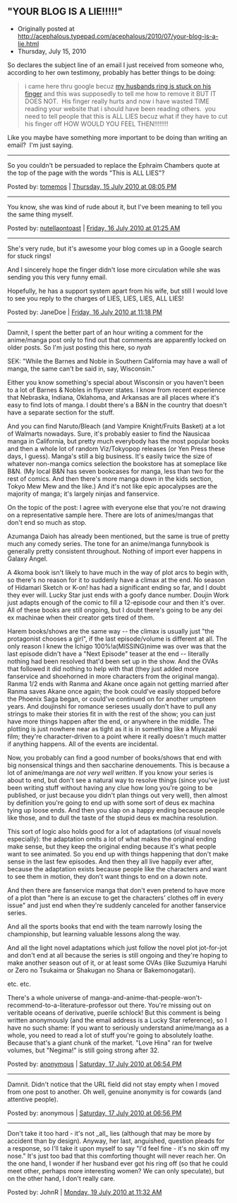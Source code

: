 ## "YOUR BLOG IS A LIE!!!!!"

 * Originally posted at http://acephalous.typepad.com/acephalous/2010/07/your-blog-is-a-lie.html
 * Thursday, July 15, 2010

So declares the subject line of an email I just received from someone who, according to her own testimony, probably has better things to be doing:

> i came here thru google becuz [my husbands ring is stuck on his finger](http://acephalous.typepad.com/acephalous/2007/08/how-to-remove-a.html) and this was supposedly to tell me how to remove it BUT IT DOES NOT.  His finger really hurts and now i have wasted TIME reading your website that i should have been reading others.  you need to tell people that this is ALL LIES becuz what if they have to cut his finger off HOW WOULD YOU FEEL THEN!!!!!!!!

Like you maybe have something more important to be doing than writing an email?  I'm just saying.

* * *

So you couldn't be persuaded to replace the Ephraim Chambers quote at the top of the page with the words "This is ALL LIES"?

Posted by: [tomemos](http://tomemos.wordpress.com) | [Thursday, 15 July 2010 at 08:05 PM](http://acephalous.typepad.com/acephalous/2010/07/your-blog-is-a-lie.html?cid=6a00d8341c2df453ef01348576308d970c#comment-6a00d8341c2df453ef01348576308d970c)

* * *

You know, she was kind of rude about it, but I've been meaning to tell you the same thing myself.

Posted by: [nutellaontoast](http://firemeganmcardle.blogspot.com) | [Friday, 16 July 2010 at 01:25 AM](http://acephalous.typepad.com/acephalous/2010/07/your-blog-is-a-lie.html?cid=6a00d8341c2df453ef0133f25215a5970b#comment-6a00d8341c2df453ef0133f25215a5970b)

* * *

She's very rude, but it's awesome your blog comes up in a Google search for stuck rings!

And I sincerely hope the finger didn't lose more circulation while she was sending you this very funny email.

Hopefully, he has a support system apart from his wife, but still I would love to see you reply to the charges of LIES, LIES, LIES, ALL LIES! 

Posted by: JaneDoe | [Friday, 16 July 2010 at 11:18 PM](http://acephalous.typepad.com/acephalous/2010/07/your-blog-is-a-lie.html?cid=6a00d8341c2df453ef0134857ccaad970c#comment-6a00d8341c2df453ef0134857ccaad970c)

* * *

Damnit, I spent the better part of an hour writing a comment for the anime/manga post only to find out that comments are apparently locked on older posts. So I'm just posting this here, so _nyah_

SEK: "While the Barnes and Noble in Southern California may have a wall of manga, the same can't be said in, say, Wisconsin."

Either you know something's special about Wisconsin or you haven't been to a lot of Barnes & Nobles in flyover states. I know from recent experience that Nebraska, Indiana, Oklahoma, and Arkansas are all places where it's easy to find lots of manga. I doubt there's a B&N in the country that doesn't have a separate section for the stuff.

And you can find Naruto/Bleach (and Vampire Knight/Fruits Basket) at a lot of Walmarts nowadays. Sure, it's probably easier to find the Nausicaa manga in California, but pretty much everybody has the most popular books and then a whole lot of random Viz/Tokyopop releases (or Yen Press these days, I guess). Manga's still a big business. It's easily twice the size of whatever non-manga comics selection the bookstore has at someplace like B&N. (My local B&N has seven bookcases for manga, less than two for the rest of comics. And then there's more manga down in the kids section, Tokyo Mew Mew and the like.) And it's not like epic apocalypses are the majority of manga; it's largely ninjas and fanservice.

On the topic of the post: I agree with everyone else that you're not drawing on a representative sample here. There are lots of animes/mangas that don't end so much as stop.

Azumanga Daioh has already been mentioned, but the same is true of pretty much any comedy series. The tone for an anime/manga funnybook is generally pretty consistent throughout. Nothing of import ever happens in Galaxy Angel.

A 4koma book isn't likely to have much in the way of plot arcs to begin with, so there's no reason for it to suddenly have a climax at the end. No season of Hidamari Sketch or K-on! has had a significant ending so far, and I doubt they ever will. Lucky Star just ends with a goofy dance number. Doujin Work just adapts enough of the comic to fill a 12-episode cour and then it's over. All of these books are still ongoing, but I doubt there's going to be any dei ex machinae when their creator gets tired of them.

Harem books/shows are the same way -- the climax is usually just "the protagonist chooses a girl", if the last episode/volume is different at all. The only reason I knew the Ichigo 100%!a(MISSING)nime was over was that the last episode didn't have a "Next Episode" teaser at the end -- literally nothing had been resolved that'd been set up in the show. And the OVAs that followed it did nothing to help with that (they just added more fanservice and shoehorned in more characters from the original manga). Ranma 1/2 ends with Ranma and Akane once again not getting married after Ranma saves Akane once again; the book could've easily stopped before the Phoenix Saga began, or could've continued on for another umpteen years. And doujinshi for romance serieses usually don't have to pull any strings to make their stories fit in with the rest of the show; you can just have more things happen after the end, or anywhere in the middle. The plotting is just nowhere near as tight as it is in something like a Miyazaki film; they're character-driven to a point where it really doesn't much matter if anything happens. All of the events are incidental.

Now, you probably can find a good number of books/shows that end with big nonsensical things and then saccharine denouements. This is because a lot of anime/manga are _not very well written_. If you know your series is about to end, but don't see a natural way to resolve things (since you've just been writing stuff without having any clue how long you're going to be published, or just because you didn't plan things out very well), then almost by definition you're going to end up with some sort of deus ex machina tying up loose ends. And then you slap on a happy ending because people like those, and to dull the taste of the stupid deus ex machina resolution.

This sort of logic also holds good for a lot of adaptations (of visual novels especially): the adaptation omits a lot of what makes the original ending make sense, but they keep the original ending because it's what people want to see animated. So you end up with things happening that don't make sense in the last few episodes. And then they all live happily ever after, because the adaptation exists because people like the characters and want to see them in motion, they don't want things to end on a down note.

And then there are fanservice manga that don't even pretend to have more of a plot than "here is an excuse to get the characters' clothes off in every issue" and just end when they're suddenly canceled for another fanservice series.

And all the sports books that end with the team narrowly losing the championship, but learning valuable lessons along the way.

And all the light novel adaptations which just follow the novel plot jot-for-jot and don't end at all because the series is still ongoing and they're hoping to make another season out of it, or at least some OVAs (like Suzumiya Haruhi or Zero no Tsukaima or Shakugan no Shana or Bakemonogatari).

etc. etc.

There's a whole universe of manga-and-anime-that-people-won't-recommend-to-a-literature-professor out there. You're missing out on veritable oceans of derivative, puerile schlock! But this comment is being written anonymously (and the email address is a Lucky Star reference), so I have no such shame: If you want to seriously understand anime/manga as a whole, you need to read a lot of stuff you're going to absolutely loathe. Because that's a giant chunk of the market. "Love Hina" ran for twelve volumes, but "Negima!" is still going strong after 32.

Posted by: [anonymous](http://sohdan.blogspot.com/) | [Saturday, 17 July 2010 at 06:54 PM](http://acephalous.typepad.com/acephalous/2010/07/your-blog-is-a-lie.html?cid=6a00d8341c2df453ef0133f25bb621970b#comment-6a00d8341c2df453ef0133f25bb621970b)

* * *

Damnit. Didn't notice that the URL field did not stay empty when I moved from one post to another. Oh well, genuine anonymity is for cowards (and attentive people).

Posted by: anonymous | [Saturday, 17 July 2010 at 06:56 PM](http://acephalous.typepad.com/acephalous/2010/07/your-blog-is-a-lie.html?cid=6a00d8341c2df453ef0133f25bb7fb970b#comment-6a00d8341c2df453ef0133f25bb7fb970b)

* * *

Don't take it too hard - it's not \_all\_ lies (although that may be more by accident than by design).  Anyway, her last, anguished, question pleads for a response, so I'll take it upon myself to say "I'd feel fine - it's no skin off my nose."  It's just too bad that this comforting thought will never reach her.  On the one hand, I wonder if her husband ever got his ring off (so that he could meet other, perhaps more interesting women? We can only speculate), but on the other hand, I don't really care.

Posted by: JohnR | [Monday, 19 July 2010 at 11:32 AM](http://acephalous.typepad.com/acephalous/2010/07/your-blog-is-a-lie.html?cid=6a00d8341c2df453ef0133f264ee1d970b#comment-6a00d8341c2df453ef0133f264ee1d970b)

